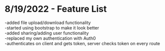 # 8/19/2022 - Feature List
-added file upload/download functionality  
-started using bootstrap to make it look better  
-added sharing/adding user functionality  
-replaced my own authentication with Auth0  
  -authenticates on client and gets token, server checks token on every route
